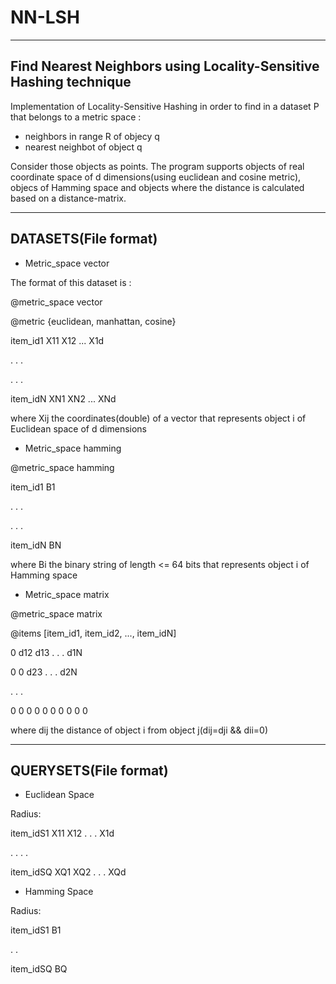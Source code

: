 # NN-LSH
-----------------------------------------------------------------
Find Nearest Neighbors using Locality-Sensitive Hashing technique
-----------------------------------------------------------------

Implementation of Locality-Sensitive Hashing in order to find in a dataset P that belongs to a metric space :
- neighbors in range R of objecy q
- nearest neighbot of object q

Consider those objects as points. The program supports objects of real coordinate space of d dimensions(using euclidean and cosine metric), objecs of Hamming space and objects where the distance is calculated based on a distance-matrix.


---------------------
DATASETS(File format)
---------------------
- Metric_space vector

The format of this dataset is :

@metric_space vector

@metric {euclidean, manhattan, cosine}

item_id1  X11 X12 ... X1d

.         .       .   

.         .       .   

item_idN XN1  XN2 ... XNd

where Xij the coordinates(double) of a vector that represents object i of Euclidean space of d dimensions


- Metric_space hamming

@metric_space hamming

item_id1    B1

.     .     .

.     .     .

item_idN    BN

where Bi the binary string of length <= 64 bits that represents object i of Hamming space

- Metric_space matrix

@metric_space matrix

@items [item_id1, item_id2, ..., item_idN]

0 d12 d13 . . . d1N

0  0  d23 . . . d2N

.       .       .

0 0 0 0 0 0 0 0 0 0

where dij the distance of object i from object j(dij=dji && dii=0)


----------------------
QUERYSETS(File format)
----------------------

- Euclidean Space

Radius: <double>

item_idS1 X11 X12 . . . X1d

.       .       .       .

item_idSQ XQ1 XQ2 . . . XQd

- Hamming Space

Radius: <double>

item_idS1 B1

.       .       

item_idSQ BQ

